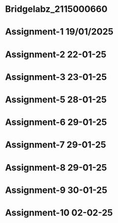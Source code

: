# Bridgelabz_2115000660
# Assignment-1 19/01/2025
# Assignment-2 22-01-25
# Assignment-3 23-01-25
# Assignment-5 28-01-25
# Assignment-6 29-01-25
# Assignment-7 29-01-25
# Assignment-8 29-01-25
# Assignment-9 30-01-25
# Assignment-10 02-02-25